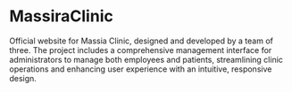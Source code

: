 # MassiraClinic
Official website for Massia Clinic, designed and developed by a team of three. The project includes a comprehensive management interface for administrators to manage both employees and patients, streamlining clinic operations and enhancing user experience with an intuitive, responsive design.
